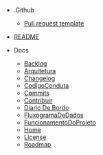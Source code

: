 
- .Github
  - [Pull request template](.github/PULL_REQUEST_TEMPLATE/pull_request_template.md)

- [README](README.md)

- Docs
  - [Backlog](docs/Backlog.md)
  - [Arquitetura](docs/arquitetura.md)
  - [Changelog](docs/changelog.md)
  - [CodigoConduta](docs/codigoConduta.md)
  - [Commits](docs/commits.md)
  - [Contribuir](docs/contribuir.md)
  - [Diario De Bordo](docs/diario-de-bordo.md)
  - [FluxogramaDeDados](docs/fluxogramaDeDados.md)
  - [FuncionamentoDoProjeto](docs/funcionamentoDoProjeto.md)
  - [Home](docs/home.md)
  - [License](docs/license.md)
  - [Roadmap](docs/roadmap.md)
